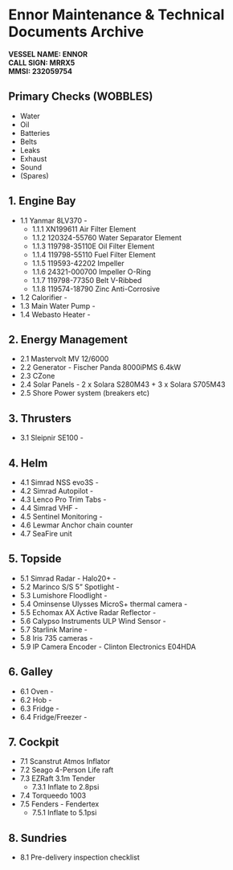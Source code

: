 # Ennor Maintenance & Technical Documents Archive

**VESSEL NAME: ENNOR**  
**CALL SIGN: MRRX5**  
**MMSI: 232059754**

## Primary Checks (WOBBLES)
- Water
- Oil
- Batteries
- Belts
- Leaks
- Exhaust
- Sound
- (Spares)

## 1. Engine Bay
- 1.1 Yanmar 8LV370 -
  - 1.1.1 XN199611 Air Filter Element
  - 1.1.2 120324-55760 Water Separator Element
  - 1.1.3 119798-35110E Oil Filter Element
  - 1.1.4 119798-55110 Fuel Filter Element
  - 1.1.5 119593-42202 Impeller
  - 1.1.6 24321-000700 Impeller O-Ring
  - 1.1.7 119798-77350 Belt V-Ribbed
  - 1.1.8 119574-18790 Zinc Anti-Corrosive
- 1.2 Calorifier -
- 1.3 Main Water Pump -
- 1.4 Webasto Heater -

## 2. Energy Management
- 2.1 Mastervolt MV 12/6000
- 2.2 Generator - Fischer Panda 8000iPMS 6.4kW
- 2.3 CZone
- 2.4 Solar Panels - 2 x Solara S280M43 + 3 x Solara S705M43
- 2.5 Shore Power system (breakers etc)

## 3. Thrusters
- 3.1 Sleipnir SE100 -

## 4. Helm
- 4.1 Simrad NSS evo3S -
- 4.2 Simrad Autopilot -
- 4.3 Lenco Pro Trim Tabs -
- 4.4 Simrad VHF -
- 4.5 Sentinel Monitoring -
- 4.6 Lewmar Anchor chain counter
- 4.7 SeaFire unit

## 5. Topside
- 5.1 Simrad Radar - Halo20+ -
- 5.2 Marinco S/S 5” Spotlight -
- 5.3 Lumishore Floodlight -
- 5.4 Ominsense Ulysses MicroS+ thermal camera -
- 5.5 Echomax AX Active Radar Reflector -
- 5.6 Calypso Instruments ULP Wind Sensor -
- 5.7 Starlink Marine -
- 5.8 Iris 735 cameras -
- 5.9 IP Camera Encoder - Clinton Electronics E04HDA

## 6. Galley
- 6.1 Oven -
- 6.2 Hob -
- 6.3 Fridge -
- 6.4 Fridge/Freezer -

## 7. Cockpit
- 7.1 Scanstrut Atmos Inflator
- 7.2 Seago 4-Person Life raft
- 7.3 EZRaft 3.1m Tender
  - 7.3.1 Inflate to 2.8psi
- 7.4 Torqueedo 1003
- 7.5 Fenders - Fendertex
  - 7.5.1 Inflate to 5.1psi

## 8. Sundries
- 8.1 Pre-delivery inspection checklist

